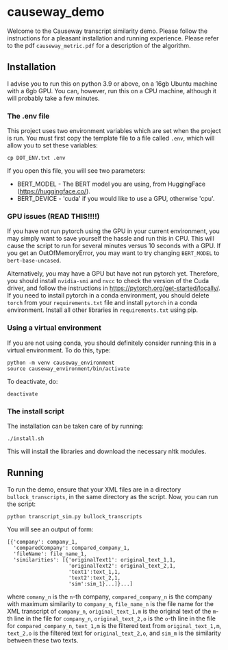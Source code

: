 # causeway_demo

Welcome to the Causeway transcript similarity demo.  Please follow the instructions for a pleasant installation and running experience.  Please refer to the pdf `causeway_metric.pdf` for a description of the algorithm.

## Installation
I advise you to run this on python 3.9 or above, on a 16gb Ubuntu machine with a 6gb GPU.  You can, however, run this on a CPU machine, although it will probably take a few minutes.

### The .env file
This project uses two environment variables which are set when the project is run.  You must first copy the template file to a file called `.env`, which will allow you to set these variables:
```
cp DOT_ENV.txt .env
```
If you open this file, you will see two parameters:

* BERT_MODEL - The BERT model you are using, from HuggingFace (https://huggingface.co/).
* BERT_DEVICE - 'cuda' if you would like to use a GPU, otherwise 'cpu'.

### GPU issues (READ THIS!!!!)
If you have not run pytorch using the GPU in your current environment, you may simply want to save yourself the hassle and run this in CPU.  This will cause the script to run for several minutes versus 10 seconds with a GPU.  If you get an OutOfMemoryError, you may want to try changing `BERT_MODEL` to `bert-base-uncased`. 

Alternatively, you may have a GPU but have not run pytorch yet.  Therefore, you should install `nvidia-smi` and `nvcc` to check the version of the Cuda driver, and follow the instructions in https://pytorch.org/get-started/locally/.  If you need to install pytorch in a conda environment, you should delete `torch` from your `requirements.txt` file and install `pytorch` in a conda environment.  Install all other libraries in `requirements.txt` using pip.

### Using a virtual environment
If you are not using conda, you should definitely consider running this in a virtual environment.  To do this, type:
```
python -m venv causeway_environment
source causeway_environment/bin/activate
```
To deactivate, do:
```
deactivate
```

### The install script
The installation can be taken care of by running:
```
./install.sh
```
This will install the libraries and download the necessary nltk modules.

## Running
To run the demo, ensure that your XML files are in a directory `bullock_transcripts`, in the same directory as the script.  Now, you can run the script:
```
python transcript_sim.py bullock_transcripts
```
You will see an output of form:
```
[{'company': company_1,
  'comparedCompany': compared_company_1,
  'fileName': file_name_1,
  'similarities': [{'originalText1': original_text_1,1,
                    'originalText2': original_text_2,1,
                    'text1':text_1,1,
                    'text2':text_2,1,
                    'sim':sim_1}...]}...]
 ```
 where `comany_n` is the `n`-th company, `compared_company_n` is the company with maximum similarity to `company_n`, `file_name_n` is the file name for the XML transcript of `company_n`, `original_text_1,m` is the original text of the `m`-th line in the file for `company_n`, `original_text_2,o` is the `o`-th line in the file for `compared_company_n`, `text_1,m` is the filtered text from `original_text_1,m`, `text_2,o` is the filtered text for `original_text_2,o`, and `sim_m` is the similarity between these two texts.

